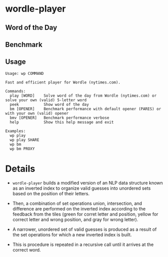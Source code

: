 # wordle-player

## Word of the Day

## Benchmark

## Usage
```
Usage: wp COMMAND

Fast and efficient player for Wordle (nytimes.com).

Commands:
  play [WORD]    Solve word of the day from Wordle (nytimes.com) or solve your own (valid) 5-letter word
  peek           Show word of the day
  bm [OPENER]    Benchmark performance with default opener (PARES) or with your own (valid) opener
  bmv [OPENER]   Benchmark performance verbose
  help           Show this help message and exit

Examples:
  wp play
  wp play SHARE
  wp bm
  wp bm PROXY
  ```

# Details

* `wordle-player` builds a modified version of an NLP data structure known as an
inverted index to organize valid guesses into unordered sets based on the
position of their letters.

* Then, a combination of set operations union, intersection, and difference are
performed on the inverted index according to the feedback from the tiles (green
for corret letter and position, yellow for correct letter and wrong position,
and gray for wrong letter).

* A narrower, unordered set of valid guesses is produced as a result of the set
operations for which a new inverted index is built.

* This is procedure is repeated in a recursive call until it arrives at the
correct word.
